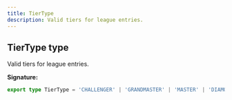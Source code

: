 ```yaml
---
title: TierType
description: Valid tiers for league entries.
---
```


## TierType type

Valid tiers for league entries.

**Signature:**

```ts
export type TierType = 'CHALLENGER' | 'GRANDMASTER' | 'MASTER' | 'DIAMOND' | 'EMERALD' | 'PLATINUM' | 'GOLD' | 'SILVER' | 'BRONZE' | 'IRON';
```

